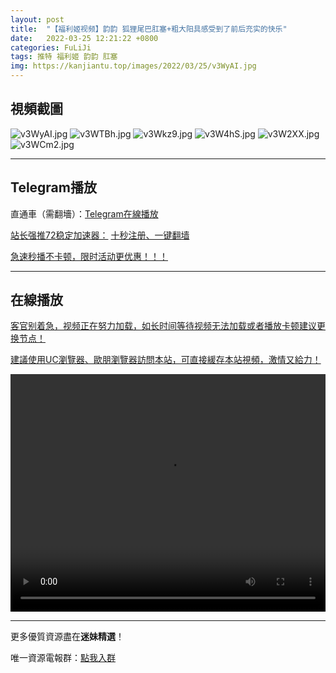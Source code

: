 ```yaml
---
layout: post
title:  "【福利姬视频】韵韵 狐狸尾巴肛塞+粗大阳具感受到了前后充实的快乐"
date:   2022-03-25 12:21:22 +0800
categories: FuLiJi
tags: 推特 福利姬 韵韵 肛塞
img: https://kanjiantu.top/images/2022/03/25/v3WyAI.jpg
---
```



## 視頻截圖

![v3WyAI.jpg](https://kanjiantu.top/images/2022/03/25/v3WyAI.jpg)
![v3WTBh.jpg](https://kanjiantu.top/images/2022/03/25/v3WTBh.jpg)
![v3Wkz9.jpg](https://kanjiantu.top/images/2022/03/25/v3Wkz9.jpg)
![v3W4hS.jpg](https://kanjiantu.top/images/2022/03/25/v3W4hS.jpg)
![v3W2XX.jpg](https://kanjiantu.top/images/2022/03/25/v3W2XX.jpg)
![v3WCm2.jpg](https://kanjiantu.top/images/2022/03/25/v3WCm2.jpg)

* * *
## Telegram播放

直通車（需翻墻）：[Telegram在線播放](https://t.me/mimeijingxuan/316)

<u>站长强推72稳定加速器：</u> [十秒注册、一键翻墙](https://www.mimei.blog/skip/vpn.html)


<u>急速秒播不卡顿，限时活动更优惠！！！</u>
* * *
## 在線播放
<u>客官别着急，视频正在努力加载，如长时间等待视频无法加载或者播放卡顿建议更换节点！</u>

<u>建議使用UC瀏覽器、歐朋瀏覽器訪問本站，可直接緩存本站視頻，激情又給力！</u>
<center><video src="https://cdn.publer.io/uploads/videos/6245a591db279776cfbeecce/397fee0e0adba80cfcde3fb2bcb684f0.mp4" width="100%" height="380px" controls="controls"></video></center>


* * *
更多優質資源盡在**迷妹精選**！

唯一資源電報群：[點我入群](https://t.me/mimeijingxuan)



